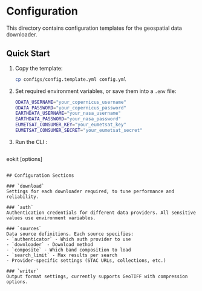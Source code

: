 # Configuration

This directory contains configuration templates for the geospatial data downloader.

## Quick Start

1. Copy the template:
   ```bash
   cp configs/config.template.yml config.yml
   ```

2. Set required environment variables, or save them into a `.env` file:
   ```bash
   ODATA_USERNAME="your_copernicus_username"
   ODATA_PASSWORD="your_copernicus_password"
   EARTHDATA_USERNAME="your_nasa_username"
   EARTHDATA_PASSWORD="your_nasa_password"
   EUMETSAT_CONSUMER_KEY="your_eumetsat_key"
   EUMETSAT_CONSUMER_SECRET="your_eumetsat_secret"
   ```

3. Run the CLI :
   ```bash
  eokit [options]
   ```

## Configuration Sections

### `download`
Settings for each downloader required, to tune performance and reliability.

### `auth`
Authentication credentials for different data providers. All sensitive values use environment variables.

### `sources`
Data source definitions. Each source specifies:
- `authenticator` - Which auth provider to use
- `downloader` - Download method
- `composite` - Which band composition to load
- `search_limit` - Max results per search
- Provider-specific settings (STAC URLs, collections, etc.)

### `writer`
Output format settings, currently supports GeoTIFF with compression options.
